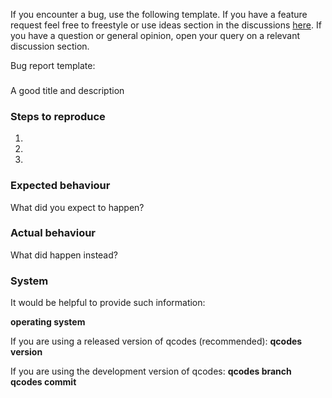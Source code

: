 If you encounter a bug, use the following template.
If you have a feature request feel free to freestyle or use ideas section in the discussions
[here](https://github.com/QCoDeS/Qcodes/discussions).
If you have a question or general opinion, open your query on a relevant discussion section.

Bug report template:

###
A good title and description

### Steps to reproduce
1.
2.
3.

### Expected behaviour
What did you expect to happen?

### Actual behaviour
What did happen instead?

### System
It would be helpful to provide such information:

**operating system**

If you are using a released version of qcodes (recommended):
**qcodes version**

If you are using the development version of qcodes:
**qcodes branch**
**qcodes commit**
